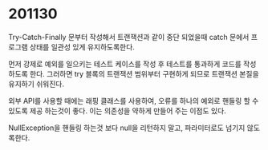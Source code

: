 # 201130

Try-Catch-Finally 문부터 작성해서 트랜잭션과 같이 중단 되었을때 catch 문에서 프로그램 상태를 일관성 있게 유지하도록한다.

먼저 강제로 예외를 일으키는 테스트 케이스를 작성 후 테스트를 통과하게 코드를 작성하도록 한다.
그러하면 try 블록의 트랜잭션 범위부터 구현하게 되므로 트랜잭션 본질을 유지하기 쉬워진다.

외부 API를 사용할 때에는 래핑 클래스를 사용하여, 오류를 하나의 예외로 핸들링 할 수 있도록 제공 하는것이 좋다.
이는 의존성을 약하게 만들어 주는 이점도 있다.

NullException을 핸들링 하는것 보다 null을 리턴하지 말고, 파라미터로도 넘기지 않도록한다.
